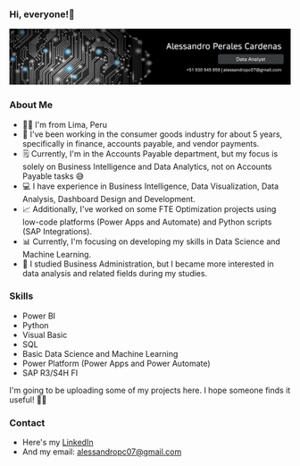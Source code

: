 ### **Hi, everyone!👋**

![Image](linkedin-banner1.jpg)

### About Me
- 🙋‍♂️ I'm from Lima, Peru
- 🏪 I've been working in the consumer goods industry for about 5 years, specifically in finance, accounts payable, and vendor payments.
- 🗒️ Currently, I'm in the Accounts Payable department, but my focus is solely on Business Intelligence and Data Analytics, not on Accounts Payable tasks 😅
- 💻 I have experience in Business Intelligence, Data Visualization, Data Analysis, Dashboard Design and Development.
- 📈 Additionally, I've worked on some FTE Optimization projects using low-code platforms (Power Apps and Automate) and Python scripts (SAP Integrations).
- 📊 Currently, I'm focusing on developing my skills in Data Science and Machine Learning.
- 👔 I studied Business Administration, but I became more interested in data analysis and related fields during my studies.

### Skills
- Power BI 
- Python
- Visual Basic
- SQL
- Basic Data Science and Machine Learning
- Power Platform (Power Apps and Power Automate)
- SAP R3/S4H FI

I'm going to be uploading some of my projects here. I hope someone finds it useful! 🙋‍♂️

### Contact
- Here's my [LinkedIn](https://www.linkedin.com/in/alessandro-perales-cardenas/)
- And my email: alessandropc07@gmail.com
